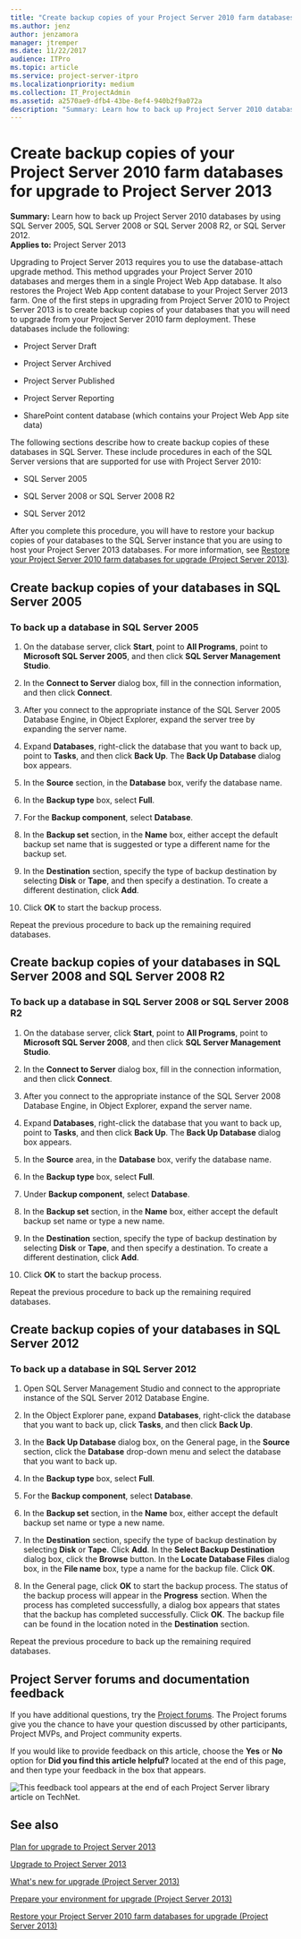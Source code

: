 ```yaml
---
title: "Create backup copies of your Project Server 2010 farm databases for upgrade to Project Server 2013"
ms.author: jenz
author: jenzamora
manager: jtremper
ms.date: 11/22/2017
audience: ITPro
ms.topic: article
ms.service: project-server-itpro
ms.localizationpriority: medium
ms.collection: IT_ProjectAdmin
ms.assetid: a2570ae9-dfb4-43be-8ef4-940b2f9a072a
description: "Summary: Learn how to back up Project Server 2010 databases by using SQL Server 2005, SQL Server 2008 or SQL Server 2008 R2, or SQL Server 2012."
---
```


# Create backup copies of your Project Server 2010 farm databases for upgrade to Project Server 2013
 
 **Summary:** Learn how to back up Project Server 2010 databases by using SQL Server 2005, SQL Server 2008 or SQL Server 2008 R2, or SQL Server 2012.<br/>
**Applies to:** Project Server 2013
  
Upgrading to Project Server 2013 requires you to use the database-attach upgrade method. This method upgrades your Project Server 2010 databases and merges them in a single Project Web App database. It also restores the Project Web App content database to your Project Server 2013 farm. One of the first steps in upgrading from Project Server 2010 to Project Server 2013 is to create backup copies of your databases that you will need to upgrade from your Project Server 2010 farm deployment. These databases include the following:
  
- Project Server Draft
    
- Project Server Archived
    
- Project Server Published
    
- Project Server Reporting
    
- SharePoint content database (which contains your Project Web App site data)
    
The following sections describe how to create backup copies of these databases in SQL Server. These include procedures in each of the SQL Server versions that are supported for use with Project Server 2010:
  
- SQL Server 2005
    
- SQL Server 2008 or SQL Server 2008 R2
    
- SQL Server 2012
    
After you complete this procedure, you will have to restore your backup copies of your databases to the SQL Server instance that you are using to host your Project Server 2013 databases. For more information, see [Restore your Project Server 2010 farm databases for upgrade (Project Server 2013)](./restore-your-project-server-2010-farm-databases-for-upgrade-project-server-2013.md).
  
## Create backup copies of your databases in SQL Server 2005

### To back up a database in SQL Server 2005

1. On the database server, click **Start**, point to **All Programs**, point to **Microsoft SQL Server 2005**, and then click **SQL Server Management Studio**.
    
2. In the **Connect to Server** dialog box, fill in the connection information, and then click **Connect**.
    
3. After you connect to the appropriate instance of the SQL Server 2005 Database Engine, in Object Explorer, expand the server tree by expanding the server name.
    
4. Expand **Databases**, right-click the database that you want to back up, point to **Tasks**, and then click **Back Up**. The **Back Up Database** dialog box appears.
    
5. In the **Source** section, in the **Database** box, verify the database name.
    
6. In the **Backup type** box, select **Full**.
    
7. For the **Backup component**, select **Database**.
    
8. In the **Backup set** section, in the **Name** box, either accept the default backup set name that is suggested or type a different name for the backup set.
    
9. In the **Destination** section, specify the type of backup destination by selecting **Disk** or **Tape**, and then specify a destination. To create a different destination, click **Add**.
    
10. Click **OK** to start the backup process.
    
Repeat the previous procedure to back up the remaining required databases.
  
## Create backup copies of your databases in SQL Server 2008 and SQL Server 2008 R2

### To back up a database in SQL Server 2008 or SQL Server 2008 R2

1. On the database server, click **Start**, point to **All Programs**, point to **Microsoft SQL Server 2008**, and then click **SQL Server Management Studio**.
    
2. In the **Connect to Server** dialog box, fill in the connection information, and then click **Connect**.
    
3. After you connect to the appropriate instance of the SQL Server 2008 Database Engine, in Object Explorer, expand the server name.
    
4. Expand **Databases**, right-click the database that you want to back up, point to **Tasks**, and then click **Back Up**. The **Back Up Database** dialog box appears.
    
5. In the **Source** area, in the **Database** box, verify the database name.
    
6. In the **Backup type** box, select **Full**.
    
7. Under **Backup component**, select **Database**.
    
8. In the **Backup set** section, in the **Name** box, either accept the default backup set name or type a new name.
    
9. In the **Destination** section, specify the type of backup destination by selecting **Disk** or **Tape**, and then specify a destination. To create a different destination, click **Add**.
    
10. Click **OK** to start the backup process.
    
Repeat the previous procedure to back up the remaining required databases.
  
## Create backup copies of your databases in SQL Server 2012

### To back up a database in SQL Server 2012

1. Open SQL Server Management Studio and connect to the appropriate instance of the SQL Server 2012 Database Engine.
    
2. In the Object Explorer pane, expand **Databases**, right-click the database that you want to back up, click **Tasks**, and then click **Back Up**.
    
3. In the **Back Up Database** dialog box, on the General page, in the **Source** section, click the **Database** drop-down menu and select the database that you want to back up.
    
4. In the **Backup type** box, select **Full**.
    
5. For the **Backup component**, select **Database**.
    
6. In the **Backup set** section, in the **Name** box, either accept the default backup set name or type a new name.
    
7. In the **Destination** section, specify the type of backup destination by selecting **Disk** or **Tape**. Click **Add**. In the **Select Backup Destination** dialog box, click the **Browse** button. In the **Locate Database Files** dialog box, in the **File name** box, type a name for the backup file. Click **OK**. 
    
8. In the General page, click **OK** to start the backup process. The status of the backup process will appear in the **Progress** section. When the process has completed successfully, a dialog box appears that states that the backup has completed successfully. Click **OK**. The backup file can be found in the location noted in the **Destination** section.
    
Repeat the previous procedure to back up the remaining required databases.
  
## Project Server forums and documentation feedback

If you have additional questions, try the [Project forums](https://social.technet.microsoft.com/Forums/en-US/category/project). The Project forums give you the chance to have your question discussed by other participants, Project MVPs, and Project community experts.
  
If you would like to provide feedback on this article, choose the **Yes** or **No** option for **Did you find this article helpful?** located at the end of this page, and then type your feedback in the box that appears.
  
![This feedback tool appears at the end of each Project Server library article on TechNet.](images/technetFeedbackBox.png)
  
## See also

[Plan for upgrade to Project Server 2013](plan-for-upgrade-to-project-server-2013.md)
  
[Upgrade to Project Server 2013](upgrade-to-project-server-2013.md)

[What's new for upgrade (Project Server 2013)](./what-s-new-in-project-server-2013-upgrade.md)
  
[Prepare your environment for upgrade (Project Server 2013)](./prepare-your-environment-for-an-upgrade-to-project-server-2013.md)
  
[Restore your Project Server 2010 farm databases for upgrade (Project Server 2013)](./restore-your-project-server-2010-farm-databases-for-upgrade-project-server-2013.md)